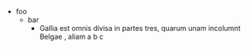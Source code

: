- foo
  - bar
    - Gallia est omnis divisa in partes tres, quarum unam incolumnt Belgae
    , aliam  a b c